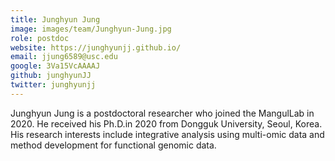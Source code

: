 ```yaml
---
title: Junghyun Jung
image: images/team/Junghyun-Jung.jpg
role: postdoc
website: https://junghyunjj.github.io/
email: jjung6589@usc.edu
google: 3Va15VcAAAAJ
github: junghyunJJ
twitter: junghyunjj
---
```


Junghyun Jung is a postdoctoral researcher who joined the MangulLab in 2020. He received his Ph.D.in 2020 from Dongguk University, Seoul, Korea. His research interests include integrative analysis using multi-omic data and method development for functional genomic data.	
